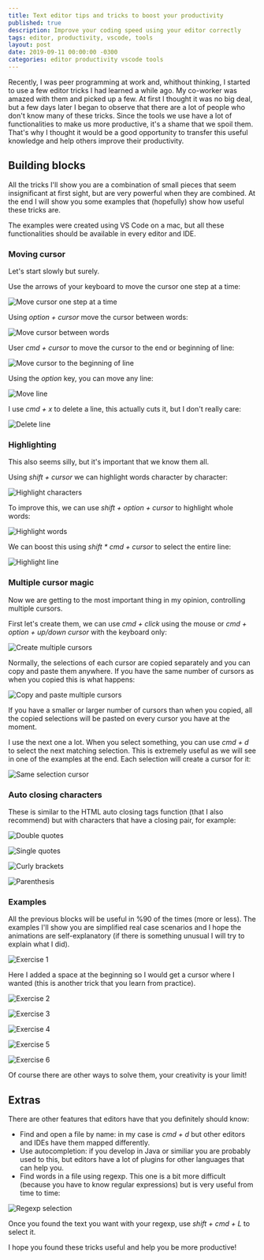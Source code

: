 ```yaml
---
title: Text editor tips and tricks to boost your productivity
published: true
description: Improve your coding speed using your editor correctly
tags: editor, productivity, vscode, tools
layout: post
date: 2019-09-11 00:00:00 -0300
categories: editor productivity vscode tools
---
```


Recently, I was peer programming at work and, whithout thinking, I started to use a few editor tricks I had learned a while ago. My co-worker was amazed with them and picked up a few. At first I thought it was no big deal, but a few days later I began to observe that there are a lot of people who don't know many of these tricks. Since the tools we use have a lot of functionalities to make us more productive, it's a shame that we spoil them. That's why I thought it would be a good opportunity to transfer this useful knowledge and help others improve their productivity.

## Building blocks

All the tricks I'll show you are a combination of small pieces that seem insignificant at first sight, but are very powerful when they are combined. At the end I will show you some examples that (hopefully) show how useful these tricks are.

The examples were created using VS Code on a mac, but all these functionalities should be available in every editor and IDE.

### Moving cursor

Let's start slowly but surely.

Use the arrows of your keyboard to move the cursor one step at a time:

![Move cursor one step at a time](/assets/images/editor_tips/1_move_cursor.gif)

Using *option + cursor* move the cursor between words:

![Move cursor between words](/assets/images/editor_tips/2_move_cursor.gif)

User *cmd + cursor* to move the cursor to the end or beginning of line:

![Move cursor to the beginning of line](/assets/images/editor_tips/3_move_cursor.gif)

Using the *option* key, you can move any line:

![Move line](/assets/images/editor_tips/4_move_line.gif)

I use *cmd + x* to delete a line, this actually cuts it, but I don't really care:

![Delete line](/assets/images/editor_tips/5_delete_line.gif)

### Highlighting

This also seems silly, but it's important that we know them all.

Using *shift + cursor* we can highlight words character by character:

![Highlight characters](/assets/images/editor_tips/6_highlight.gif)

To improve this, we can use *shift + option + cursor* to highlight whole words:

![Highlight words](/assets/images/editor_tips/7_highlight.gif)

We can boost this using *shift * cmd + cursor* to select the entire line:

![Highlight line](/assets/images/editor_tips/8_highlight.gif)

### Multiple cursor magic

Now we are getting to the most important thing in my opinion, controlling multiple cursors.

First let's create them, we can use *cmd + click* using the mouse or *cmd + option + up/down cursor* with the keyboard only:

![Create multiple cursors](/assets/images/editor_tips/9_multi_line.gif)

Normally, the selections of each cursor are copied separately and you can copy and paste them anywhere. If you have the same number of cursors as when you copied this is what happens:

![Copy and paste multiple cursors](/assets/images/editor_tips/10_copy_multiple_elements.gif)

If you have a smaller or larger number of cursors than when you copied, all the copied selections will be pasted on every cursor you have at the moment.

I use the next one a lot. When you select something, you can use *cmd + d* to select the next matching selection. This is extremely useful as we will see in one of the examples at the end. Each selection will create a cursor for it:

![Same selection cursor](/assets/images/editor_tips/11_similar_highlighted.gif)

### Auto closing characters

These is similar to the HTML auto closing tags function (that I also recommend) but with characters that have a closing pair, for example:

![Double quotes](/assets/images/editor_tips/12_double_quote.gif)

![Single quotes](/assets/images/editor_tips/13_square_brackets.gif)

![Curly brackets](/assets/images/editor_tips/14_brackets.gif)

![Parenthesis](/assets/images/editor_tips/15_parenthesis.gif)

### Examples

All the previous blocks will be useful in %90 of the times (more or less). The examples I'll show you are simplified real case scenarios and I hope the animations are self-explanatory (if there is something unusual I will try to explain what I did).

![Exercise 1](/assets/images/editor_tips/exercise_1.gif)

Here I added a space at the beginning so I would get a cursor where I wanted (this is another trick that you learn from practice).

![Exercise 2](/assets/images/editor_tips/exercise_2.gif)

![Exercise 3](/assets/images/editor_tips/exercise_3.gif)

![Exercise 4](/assets/images/editor_tips/exercise_4.gif)

![Exercise 5](/assets/images/editor_tips/exercise_5.gif)

![Exercise 6](/assets/images/editor_tips/exercise_6.gif)

Of course there are other ways to solve them, your creativity is your limit!

## Extras

There are other features that editors have that you definitely should know:

* Find and open a file by name: in my case is *cmd + d* but other editors and IDEs have them mapped differently.
* Use autocompletion: if you develop in Java or similiar you are probably used to this, but editors have a lot of plugins for other languages that can help you.
* Find words in a file using regexp. This one is a bit more difficult (because you have to know regular expressions) but is very useful from time to time:

![Regexp selection](/assets/images/editor_tips/exercise_7.gif)

Once you found the text you want with your regexp, use *shift + cmd + L* to select it.

I hope you found these tricks useful and help you be more productive!

